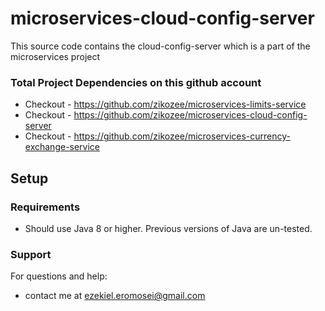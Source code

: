 # microservices-cloud-config-server
This source code contains the cloud-config-server
which is a part of the microservices project

### Total Project Dependencies on this github account
* Checkout - https://github.com/zikozee/microservices-limits-service
* Checkout - https://github.com/zikozee/microservices-cloud-config-server
* Checkout - https://github.com/zikozee/microservices-currency-exchange-service

## Setup
### Requirements
* Should use Java 8 or higher. Previous versions of Java are un-tested.

### Support
For questions and help:
* contact me at ezekiel.eromosei@gmail.com
